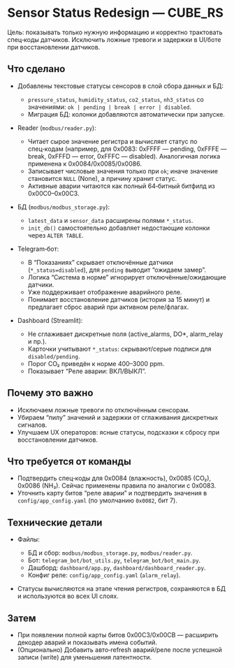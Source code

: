 # Sensor Status Redesign — CUBE_RS

Цель: показывать только нужную информацию и корректно трактовать спец‑коды датчиков. Исключить ложные тревоги и задержки в UI/боте при восстановлении датчиков.

## Что сделано

- Добавлены текстовые статусы сенсоров в слой сбора данных и БД:
  - `pressure_status`, `humidity_status`, `co2_status`, `nh3_status` со значениями: `ok | pending | break | error | disabled`.
  - Миграция БД: колонки добавляются автоматически при запуске.

- Reader (`modbus/reader.py`):
  - Читает сырое значение регистра и вычисляет статус по спец‑кодам (например, для 0x0083: 0xFFFF — pending, 0xFFFE — break, 0xFFFD — error, 0xFFFC — disabled). Аналогичная логика применена к 0x0084/0x0085/0x0086.
  - Записывает числовые значения только при `ok`; иначе значение становится `NULL` (None), а причину хранит статус.
  - Активные аварии читаются как полный 64‑битный битфилд из 0x00C0–0x00C3.

- БД (`modbus/modbus_storage.py`):
  - `latest_data` и `sensor_data` расширены полями `*_status`.
  - `init_db()` самостоятельно добавляет недостающие колонки через `ALTER TABLE`.

- Telegram‑бот:
  - В “Показаниях” скрывает отключённые датчики (`*_status=disabled`), для `pending` выводит “ожидаем замер”.
  - Логика “Система в норме” игнорирует отключённые/ожидающие датчики.
  - Уже поддерживает отображение аварийного реле.
  - Понимает восстановление датчиков (история за 15 минут) и предлагает сброс аварий при активном реле/флагах.

- Dashboard (Streamlit):
  - Не сглаживает дискретные поля (active_alarms, DO*, alarm_relay и пр.).
  - Карточки учитывают `*_status`: скрывают/серые подписи для `disabled/pending`.
  - Порог CO₂ приведён к норме 400–3000 ppm.
  - Показывает “Реле аварии: ВКЛ/ВЫКЛ”.

## Почему это важно

- Исключаем ложные тревоги по отключённым сенсорам.
- Убираем “пилу” значений и задержки от сглаживания дискретных сигналов.
- Улучшаем UX операторов: ясные статусы, подсказки к сбросу при восстановлении датчиков.

## Что требуется от команды

- Подтвердить спец‑коды для 0x0084 (влажность), 0x0085 (CO₂), 0x0086 (NH₃). Сейчас применены правила по аналогии с 0x0083.
- Уточнить карту битов “реле аварии” и подтвердить значения в `config/app_config.yaml` (по умолчанию `0x0082`, бит 7).

## Технические детали

- Файлы:
  - БД и сбор: `modbus/modbus_storage.py`, `modbus/reader.py`.
  - Бот: `telegram_bot/bot_utils.py`, `telegram_bot/bot_main.py`.
  - Дашборд: `dashboard/app.py`, `dashboard/dashboard_reader.py`.
  - Конфиг реле: `config/app_config.yaml` (`alarm_relay`).

- Статусы вычисляются на этапе чтения регистров, сохраняются в БД и используются во всех UI слоях.

## Затем

- При появлении полной карты битов 0x00C3/0x00CB — расширить декодер аварий и показывать имена событий.
- (Опционально) Добавить авто‑refresh аварий/реле после успешной записи (write) для уменьшения латентности.

